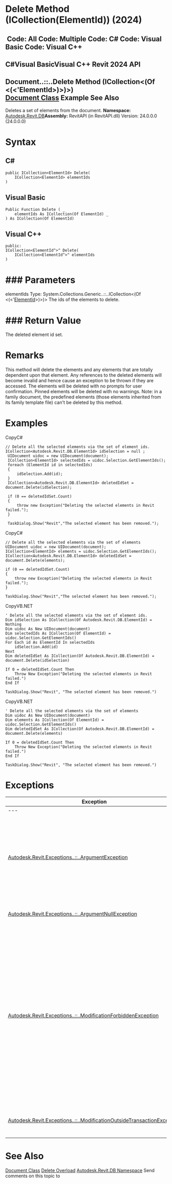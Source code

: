 # Delete Method (ICollection(ElementId)) (2024)

﻿
 Code: All Code: Multiple Code: C# Code: Visual Basic Code: Visual C++   
---  
C#Visual BasicVisual C++
Revit 2024 API  
---  
Document..::..Delete Method (ICollection<(Of <(<'ElementId>)>)>)  
[Document Class](db03274b-a107-aa32-9034-f3e0df4bb1ec.md "Document Class") Example See Also  
---  
Deletes a set of elements from the document. 
**Namespace:** [Autodesk.Revit.DB](87546ba7-461b-c646-cbb1-2cb8f5bff8b2.md "Autodesk.Revit.DB Namespace")**Assembly:** RevitAPI (in RevitAPI.dll) Version: 24.0.0.0 (24.0.0.0)
# Syntax
C#  
---  
```text
public ICollection<ElementId> Delete(
	ICollection<ElementId> elementIds
)
```
  
Visual Basic  
---  
```text
Public Function Delete ( _
	elementIds As ICollection(Of ElementId) _
) As ICollection(Of ElementId)
```
  
Visual C++  
---  
```text
public:
ICollection<ElementId^>^ Delete(
	ICollection<ElementId^>^ elementIds
)
```
  
# ### Parameters
elementIds
    Type: System.Collections.Generic..::..ICollection<(Of <(<'[ElementId](44f3f7b1-3229-3404-93c9-dc5e70337dd6.md "ElementId Class")>)>)> The ids of the elements to delete. 
# ### Return Value
The deleted element id set. 
# Remarks
This method will delete the elements and any elements that are totally dependent upon that element. Any references to the deleted elements will become invalid and hence cause an exception to be thrown if they are accessed. The elements will be deleted with no prompts for user confirmation. Pinned elements will be deleted with no warnings. 
Note: in a family document, the predefined elements (those elements inherited from its family template file) can't be deleted by this method.
# Examples
CopyC#
```text
// Delete all the selected elements via the set of element ids.
ICollection<Autodesk.Revit.DB.ElementId> idSelection = null ;
 UIDocument uidoc = new UIDocument(document);
 ICollection<ElementId> selectedIds = uidoc.Selection.GetElementIds();
 foreach (ElementId id in selectedIds)
 {
     idSelection.Add(id);
 }
 ICollection<Autodesk.Revit.DB.ElementId> deletedIdSet = document.Delete(idSelection);

 if (0 == deletedIdSet.Count)
 {
     throw new Exception("Deleting the selected elements in Revit failed.");
 }

 TaskDialog.Show("Revit","The selected element has been removed.");
```

CopyC#
```text
// Delete all the selected elements via the set of elements
UIDocument uidoc = new UIDocument(document); 
ICollection<ElementId> elements = uidoc.Selection.GetElementIds();
ICollection<Autodesk.Revit.DB.ElementId> deletedIdSet = document.Delete(elements);

if (0 == deletedIdSet.Count)
{
    throw new Exception("Deleting the selected elements in Revit failed.");
}

TaskDialog.Show("Revit","The selected element has been removed.");
```

CopyVB.NET
```text
' Delete all the selected elements via the set of element ids.
Dim idSelection As ICollection(Of Autodesk.Revit.DB.ElementId) = Nothing
Dim uidoc As New UIDocument(document)
Dim selectedIds As ICollection(Of ElementId) = uidoc.Selection.GetElementIds()
For Each id As ElementId In selectedIds
    idSelection.Add(id)
Next
Dim deletedIdSet As ICollection(Of Autodesk.Revit.DB.ElementId) = document.Delete(idSelection)

If 0 = deletedIdSet.Count Then
    Throw New Exception("Deleting the selected elements in Revit failed.")
End If

TaskDialog.Show("Revit", "The selected element has been removed.")
```

CopyVB.NET
```text
' Delete all the selected elements via the set of elements
Dim uidoc As New UIDocument(document)
Dim elements As ICollection(Of ElementId) = uidoc.Selection.GetElementIds()
Dim deletedIdSet As ICollection(Of Autodesk.Revit.DB.ElementId) = document.Delete(elements)

If 0 = deletedIdSet.Count Then
    Throw New Exception("Deleting the selected elements in Revit failed.")
End If

TaskDialog.Show("Revit", "The selected element has been removed.")
```

# Exceptions
| Exception | Condition |
| --- | --- |
| --- | --- |
| [Autodesk.Revit.Exceptions..::..ArgumentException](2e6e4206-97a8-dd4b-df5d-4269f4bb6088.md "ArgumentException Class") | One or more elements in elementIds do not exist in the document. -or- One or more of the elementIds cannot be deleted. |
| [Autodesk.Revit.Exceptions..::..ArgumentNullException](631e1424-60f4-929b-4e52-dda9dcd26316.md "ArgumentNullException Class") | A non-optional argument was null |
| [Autodesk.Revit.Exceptions..::..ModificationForbiddenException](53205486-5917-7c33-8e67-e362106ddc97.md "ModificationForbiddenException Class") | The document is in failure mode: an operation has failed, and Revit requires the user to either cancel the operation or fix the problem (usually by deleting certain elements). -or- The document is being loaded, or is in the midst of another sensitive process. |
| [Autodesk.Revit.Exceptions..::..ModificationOutsideTransactionException](8f025460-c283-ea99-aa8a-5a36e11528f4.md "ModificationOutsideTransactionException Class") | The document has no open transaction. |

# See Also
[Document Class](db03274b-a107-aa32-9034-f3e0df4bb1ec.md "Document Class")
[Delete Overload](dd023de2-cf2b-03ca-6f45-89b5e867fe92.md "Delete Method")
[Autodesk.Revit.DB Namespace](87546ba7-461b-c646-cbb1-2cb8f5bff8b2.md "Autodesk.Revit.DB Namespace")
Send comments on this topic to 